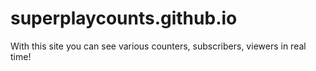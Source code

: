 # superplaycounts.github.io
With this site you can see various counters, subscribers, viewers in real time!
